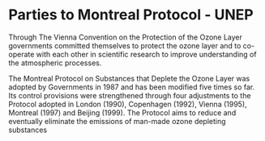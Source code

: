 # Parties to Montreal Protocol - UNEP

Through The Vienna Convention on the Protection of the Ozone Layer governments committed themselves to protect the ozone layer and to co-operate with each other in scientific research to improve understanding of the atmospheric processes.

The Montreal Protocol on Substances that Deplete the Ozone Layer was adopted by Governments in 1987 and has been modified five times so far. Its control provisions were strengthened through four adjustments to the Protocol adopted in London (1990), Copenhagen (1992), Vienna (1995), Montreal (1997) and Beijing (1999). The Protocol aims to reduce and eventually eliminate the emissions of man-made ozone depleting substances